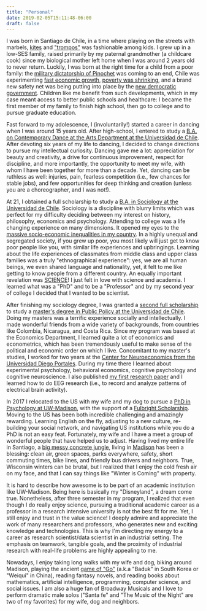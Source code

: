 ```yaml
---
title: "Personal"
date: 2019-02-05T15:11:48-06:00
draft: false
---
```

I was born in Santiago de Chile, in a time where playing on the streets with marbels, [kites](https://es.wikipedia.org/wiki/Volant%C3%ADn) and ["trompos"](https://en.wikipedia.org/wiki/Trompo)  was fashionable among kids. I grew up in a low-SES family, raised primarily by my paternal grandmother (a childcare cook) since my biological mother left home when I was around 2 years old to never return. Luckily, I was born at the right time for a child from a poor family: the [military dictatorship of Pinochet](https://en.wikipedia.org/wiki/Military_dictatorship_of_Chile_(1973%E2%80%931990)) was coming to an end, Chile was experimenting [fast economic growth](https://en.wikipedia.org/wiki/Miracle_of_Chile), [poverty was shrinking](https://data.worldbank.org/indicator/SI.POV.NAHC?end=2017&locations=CL&start=1987&view=chart), and a brand new safety net was being putting into place by the [new democratic government](https://en.wikipedia.org/wiki/Chilean_transition_to_democracy). Children like me benefit from such developments, which in my case meant access to better public schools and healthcare: I became the first member of my family to finish high school, then go to college and to pursue graduate education.

Fast forward to my adolescence, I (involuntarily!) started a career in dancing when I was around 15 years old. After high-school, I entered to study a [B.A. on Contemporary Dance at the Arts Department at the Universidad de Chile](http://www.artes.uchile.cl/danza). After devoting six years of my life to dancing, I decided to change directions to pursue my intellectual curiosity. Dancing gave me a lot: appreciation for beauty and creativity, a drive for continuous improvement, respect for discipline, and more importantly, the opportunity to meet my wife, with whom I have been together for more than a decade. Yet, dancing can be ruthless as well: injuries, pain, fearless competition (i.e., few chances for stable jobs), and few opportunities for deep thinking and creation (unless you are a choreographer, and I was not!).

At 21, I obtained a full scholarship to study a [B.A. in Sociology at the Universidad de Chile](http://www.facso.uchile.cl/sociologia). Sociology is a discipline with blurry limits which was perfect for my difficulty deciding between my interest on history, philosophy, economics and psychology. Attending to college was a life changing experience on many dimensions. It opened my eyes to the [massive socio-economic inequalities in my country](https://wid.world/country/chile/). In a highly unequal and segregated society, if you grew up poor, you most likely will just get to know poor people like you, with similar life experiences and upbringings. Learning about the life experiences of classmates from middle class and upper class families was a truly "ethnographical experience": yes, we are all human beings, we even shared language and nationality, yet, it felt to me like getting to know people from a different country. An equally important revelation was [SCIENCE](https://www.youtube.com/watch?v=9Cd36WJ79z4)! I just felt in love with science and academia. I learned what was a "PhD" and to be a "Professor" and by my second year of college I decided that I wanted to be scientist.

After finishing my sociology degree, I was granted a [second full scholarship](https://www.conicyt.cl/becasconicyt/) to study a [master's degree in Public Policy at the Universidad de Chile](http://www.econ.uchile.cl/es/programa/magister-en-politicas-publicas#introduccion-2). Doing my masters was a terrific experience socially and intellectually. I made wonderful friends from a wide variety of backgrounds, from countries like Colombia, Nicaragua, and Costa Rica. Since my program was based at the Economics Department, I learned quite a lot of economics and econometrics, which has been tremendously useful to make sense of the political and economic order on which I live. Concomitant to my master's studies, I worked for two years at the [Center for Neuroeconomics from the Universidad Diego Portales](http://www.neuroeconomia.udp.cl/equipo.html). During my time there I learned about experimental psychology, behavioral economics, cognitive psychology and cognitive neuroscience. I also published [my first research paper](https://www.frontiersin.org/articles/10.3389/fpsyg.2017.00204/full) and I learned how to do EEG research (i.e., to record and analyze patterns of electrical brain activity).

In 2017 I relocated to the US with my wife and my dog to pursue a [PhD in Psychology at UW-Madison](https://psych.wisc.edu/people/graduate-students/), with the support of a [Fulbright Scholarship](http://www.fulbright.cl/). Moving to the US has been both incredible challenging and amazingly rewarding. Learning English on the fly, adjusting to a new culture, re-building your social network, and navigating US institutions while you do a PhD is not an easy feat. Fortunately, my wife and I have a meet a group of wonderful people that have helped us to adjust. Having lived my entire life in Santiago, a [big messy concrete jungle](https://en.wikipedia.org/wiki/Santiago), living in [Madison](https://realestate.usnews.com/places/wisconsin/madison) has been a blessing: clean air, green spaces, parks everywhere, safety, short commuting times, bike lines, and friendly bus drivers and neighbors. True, Wisconsin winters can be brutal, but I realized that I enjoy the cold fresh air on my face, and that I can say things like "Winter is Coming" with property.

It is hard to describe how awesome is to be part of an academic institution like UW-Madison. Being here is basically my "Disneyland", a dream come true. Nonetheless, after three semester in my program, I realized that even though I do really enjoy science, pursuing a traditional academic career as a professor in a research intensive university is not the best fit for me. Yet, I still enjoy and trust in the value science! I deeply admire and appreciate the work of many researchers and professors, who generates new and exciting knowledge and technologies. This is why I'm directing my energy to a career as research scientist/data scientist in an industrial setting. The emphasis on teamwork, tangible goals, and the proximity of industrial research with real-life problems are highly appealing to me.    

Nowadays, I enjoy taking long walks with my wife and dog, biking around Madison, playing the ancient [game of "Go"](https://en.wikipedia.org/wiki/Go_(game)) (a.k.a "Baduk" in South Korea or "Weiqui" in China), reading fantasy novels, and reading books about mathematics, artificial intelligence, programming, computer science, and social issues. I am also a huge fan of Broadway Musicals and I love to perform dramatic male solos ("Santa fe" and "The Music of the Night" are two of my favorites) for my wife, dog and neighbors.
